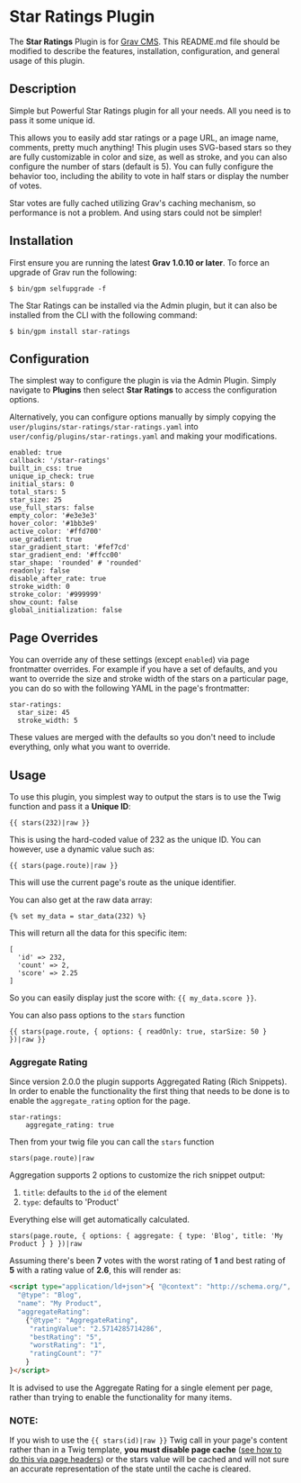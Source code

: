 # Star Ratings Plugin

The **Star Ratings** Plugin is for [Grav CMS](http://github.com/getgrav/grav).  This README.md file should be modified to describe the features, installation, configuration, and general usage of this plugin.

## Description

Simple but Powerful Star Ratings plugin for all your needs. All you need is to pass it some unique id. 

This allows you to easily add star ratings or a page URL, an image name, comments, pretty much anything!  This plugin uses SVG-based stars so they are fully customizable in color and size, as well as stroke, and you can also configure the number of stars (default is 5).  You can fully configure the behavior too, including the ability to vote in half stars or display the number of votes.

Star votes are fully cached utilizing Grav's caching mechanism, so performance is not a problem.  And using stars could not be simpler!

## Installation

First ensure you are running the latest **Grav 1.0.10 or later**. To force an upgrade of Grav run the following:

```
$ bin/gpm selfupgrade -f
```

The Star Ratings can be installed via the Admin plugin, but it can also be installed from the CLI with the following command:

```
$ bin/gpm install star-ratings
```

## Configuration

The simplest way to configure the plugin is via the Admin Plugin.  Simply navigate to **Plugins** then select **Star Ratings** to access the configuration options.

Alternatively, you can configure options manually by simply copying the `user/plugins/star-ratings/star-ratings.yaml` into `user/config/plugins/star-ratings.yaml` and making your modifications.

```
enabled: true
callback: '/star-ratings'
built_in_css: true
unique_ip_check: true
initial_stars: 0
total_stars: 5
star_size: 25
use_full_stars: false
empty_color: '#e3e3e3'
hover_color: '#1bb3e9'
active_color: '#ffd700'
use_gradient: true
star_gradient_start: '#fef7cd'
star_gradient_end: '#ffcc00'
star_shape: 'rounded' # 'rounded'
readonly: false
disable_after_rate: true
stroke_width: 0
stroke_color: '#999999'
show_count: false
global_initialization: false
```


## Page Overrides

You can override any of these settings (except `enabled`) via page frontmatter overrides.  For example if you have a set of defaults, and you want to override the size and stroke width of the stars on a particular page, you can do so with the following YAML in the page's frontmatter:

```
star-ratings:
  star_size: 45
  stroke_width: 5
```

These values are merged with the defaults so you don't need to include everything, only what you want to override.

## Usage

To use this plugin, you simplest way to output the stars is to use the Twig function and pass it a **Unique ID**:

```
{{ stars(232)|raw }}
```

This is using the hard-coded value of 232 as the unique ID.  You can however, use a dynamic value such as:

```
{{ stars(page.route)|raw }}
```

This will use the current page's route as the unique identifier.

You can also get at the raw data array:

```
{% set my_data = star_data(232) %}
```

This will return all the data for this specific item:

```
[
  'id' => 232,
  'count' => 2,
  'score' => 2.25
]

```

So you can easily display just the score with: `{{ my_data.score }}`.

You can also pass options to the `stars` function

```
{{ stars(page.route, { options: { readOnly: true, starSize: 50 } })|raw }}
```

### Aggregate Rating

Since version 2.0.0 the plugin supports Aggregated Rating (Rich Snippets). In order to enable the functionality the first thing that needs to be done is to enable the `aggregate_rating` option for the page.

```
star-ratings:
    aggregate_rating: true
```

Then from your twig file you can call the `stars` function

```
stars(page.route)|raw
```

Aggregation supports 2 options to customize the rich snippet output:

1. `title`: defaults to the `id` of the element
2. `type`: defaults to 'Product'

Everything else will get automatically calculated. 

```
stars(page.route, { options: { aggregate: { type: 'Blog', title: 'My Product } } })|raw
```

Assuming there's been **7** votes with the worst rating of **1** and best rating of **5** with a rating value of **2.6**, this will render as:

```html
<script type="application/ld+json">{ "@context": "http://schema.org/",
  "@type": "Blog",
  "name": "My Product",
  "aggregateRating":
    {"@type": "AggregateRating",
     "ratingValue": "2.5714285714286",
     "bestRating": "5",
     "worstRating": "1",
     "ratingCount": "7"
    }
}</script>
```

It is advised to use the Aggregate Rating for a single element per page, rather than trying to enable the functionality for many items.

### NOTE:

If you wish to use the `{{ stars(id)|raw }}` Twig call in your page's content rather than in a Twig template, **you must disable page cache** ([see how to do this via page headers](https://learn.getgrav.org/content/headers#cache-enable)) or the stars value will be cached and will not sure an accurate representation of the state until the cache is cleared.